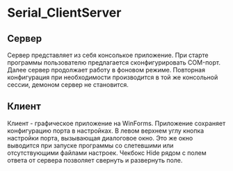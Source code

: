 # Serial_ClientServer

## Сервер
Сервер представляет из себя консолькое приложение. 
При старте программы пользователю предлагается сконфигурировать COM-порт.
Далее сервер продолжает работу в фоновом режиме.
Повторная конфигурация при необходимости производится в той же консольной сессии, демоном сервер не становится.

## Клиент
Клиент - графическое приложение на WinForms.
Приложение сохраняет конфигурацию порта в настройках.
В левом верхнем углу кнопка настройки порта, вызывающая диалоговое окно.
Это же окно выводится при запуске программы со слетевшими или отсутствующими файлами настроек.
Чекбокс Hide рядом с полем ответа от сервера позволяет свернуть и развернуть поле.
